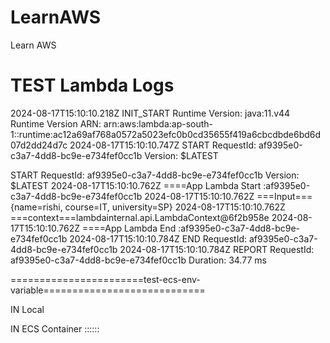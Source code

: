 # LearnAWS
Learn AWS


# TEST Lambda Logs

2024-08-17T15:10:10.218Z
INIT_START Runtime Version: java:11.v44 Runtime Version ARN: arn:aws:lambda:ap-south-1::runtime:ac12a69af768a0572a5023efc0b0cd35655f419a6cbcdbde6bd6d07d2dd24d7c
2024-08-17T15:10:10.747Z
START RequestId: af9395e0-c3a7-4dd8-bc9e-e734fef0cc1b Version: $LATEST

START RequestId: af9395e0-c3a7-4dd8-bc9e-e734fef0cc1b Version: $LATEST
2024-08-17T15:10:10.762Z
====App Lambda Start :af9395e0-c3a7-4dd8-bc9e-e734fef0cc1b
2024-08-17T15:10:10.762Z
===Input==={name=rishi, course=IT, university=SP}
2024-08-17T15:10:10.762Z
===context===lambdainternal.api.LambdaContext@6f2b958e
2024-08-17T15:10:10.762Z
====App Lambda End :af9395e0-c3a7-4dd8-bc9e-e734fef0cc1b
2024-08-17T15:10:10.784Z
END RequestId: af9395e0-c3a7-4dd8-bc9e-e734fef0cc1b
2024-08-17T15:10:10.784Z
REPORT RequestId: af9395e0-c3a7-4dd8-bc9e-e734fef0cc1b Duration: 34.77 ms




=======================test-ecs-env-variable============================

IN Local 




	




IN ECS Container ::::::









